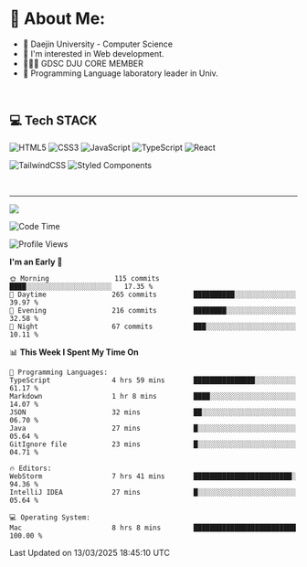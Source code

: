 # 💫 About Me:

<ul>
 <li> 🏫 Daejin University - Computer Science </li>
 <li> 👀 I'm interested in Web development.</li>
 <li> 🧑🏻‍💻 GDSC DJU CORE MEMBER </li>
 <li> 🧪 Programming Language laboratory leader in Univ. </li>
</ul>


<br>




## 💻 Tech STACK


![HTML5](https://img.shields.io/badge/html5-%23E34F26.svg?style=for-the-badge&logo=html5&logoColor=white)
![CSS3](https://img.shields.io/badge/css3-%231572B6.svg?style=for-the-badge&logo=css3&logoColor=white)
![JavaScript](https://img.shields.io/badge/javascript-%23323330.svg?style=for-the-badge&logo=javascript&logoColor=%23F7DF1E)
![TypeScript](https://img.shields.io/badge/typescript-%23007ACC.svg?style=for-the-badge&logo=typescript&logoColor=white)
![React](https://img.shields.io/badge/react-%2320232a.svg?style=for-the-badge&logo=react&logoColor=%2361DAFB)

![TailwindCSS](https://img.shields.io/badge/tailwindcss-%2338B2AC.svg?style=for-the-badge&logo=tailwind-css&logoColor=white)
![Styled Components](https://img.shields.io/badge/styled--components-DB7093?style=for-the-badge&logo=styled-components&logoColor=white)

<br/>








---

[![](https://visitcount.itsvg.in/api?id=Jayden&label=Profile%20Views&color=3&icon=7&pretty=true)](https://visitcount.itsvg.in)


<!-- Proudly created with GPRM ( https://gprm.itsvg.in ) -->


<!--START_SECTION:waka-->
![Code Time](http://img.shields.io/badge/Code%20Time-622%20hrs%201%20min-blue)

![Profile Views](http://img.shields.io/badge/Profile%20Views-1-blue)

**I'm an Early 🐤** 

```text
🌞 Morning                115 commits         ████░░░░░░░░░░░░░░░░░░░░░   17.35 % 
🌆 Daytime                265 commits         ██████████░░░░░░░░░░░░░░░   39.97 % 
🌃 Evening                216 commits         ████████░░░░░░░░░░░░░░░░░   32.58 % 
🌙 Night                  67 commits          ███░░░░░░░░░░░░░░░░░░░░░░   10.11 % 
```


📊 **This Week I Spent My Time On** 

```text
💬 Programming Languages: 
TypeScript               4 hrs 59 mins       ███████████████░░░░░░░░░░   61.17 % 
Markdown                 1 hr 8 mins         ████░░░░░░░░░░░░░░░░░░░░░   14.07 % 
JSON                     32 mins             ██░░░░░░░░░░░░░░░░░░░░░░░   06.70 % 
Java                     27 mins             █░░░░░░░░░░░░░░░░░░░░░░░░   05.64 % 
GitIgnore file           23 mins             █░░░░░░░░░░░░░░░░░░░░░░░░   04.71 % 

🔥 Editors: 
WebStorm                 7 hrs 41 mins       ████████████████████████░   94.36 % 
IntelliJ IDEA            27 mins             █░░░░░░░░░░░░░░░░░░░░░░░░   05.64 % 

💻 Operating System: 
Mac                      8 hrs 8 mins        █████████████████████████   100.00 % 
```


 Last Updated on 13/03/2025 18:45:10 UTC
<!--END_SECTION:waka-->
